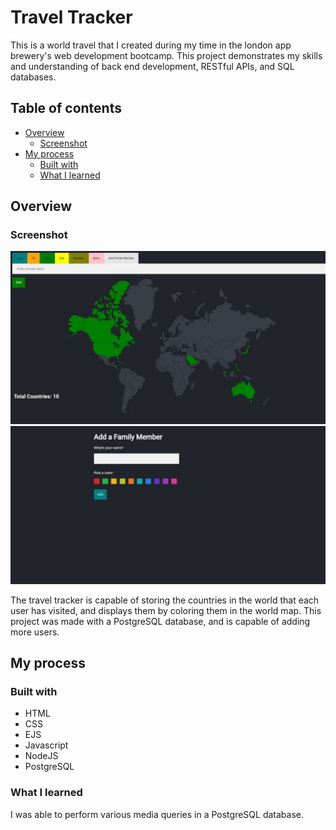 # Travel Tracker

This is a world travel that I created during my time in the london app brewery's web development bootcamp. This project demonstrates my skills and understanding of back end development, RESTful APIs, and SQL databases. 

## Table of contents

- [Overview](#overview)
  - [Screenshot](#screenshot)
- [My process](#my-process)
  - [Built with](#built-with)
  - [What I learned](#what-i-learned)


## Overview

### Screenshot

![](./Screenshot1.jpeg)
![](./Screenshot2.jpeg)

The travel tracker is capable of storing the countries in the world that each user has visited, and displays them by coloring them in the world map. This project was made with a PostgreSQL database, and is capable of adding more users. 

## My process

### Built with
- HTML
- CSS
- EJS
- Javascript
- NodeJS
- PostgreSQL

### What I learned

I was able to perform various media queries in a PostgreSQL database.
